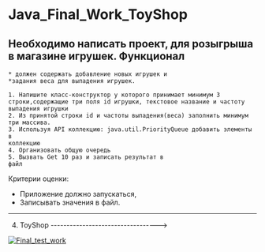 # Java_Final_Work_ToyShop

## Необходимо написать проект, для розыгрыша в магазине игрушек. Функционал

    * должен содержать добавление новых игрушек и 
    *задания веса для выпадения игрушек.

    1. Напишите класс-конструктор у которого принимает минимум 3 строки,содержащие три поля id игрушки, текстовое название и частоту выпадения игрушки
    2. Из принятой строки id и частоты выпадения(веса) заполнить минимум три массива.
    3. Используя API коллекцию: java.util.PriorityQueue добавить элементы в
    коллекцию
    4. Организовать общую очередь 
    5. Вызвать Get 10 раз и записать результат в
    файл

Критерии оценки:

* Приложение должно запускаться,
* Записывать значения в файл.

------------------------------------------------

4. ToyShop ---------------------------------->

[![Final_test_work](https://i.ibb.co/0GGHsrc/chrome-Uvz9noa3k-H.png)](https://555-f-a-r-id-555.github.io/Java_Final_Work_ToyShop/ "ToyShop")
